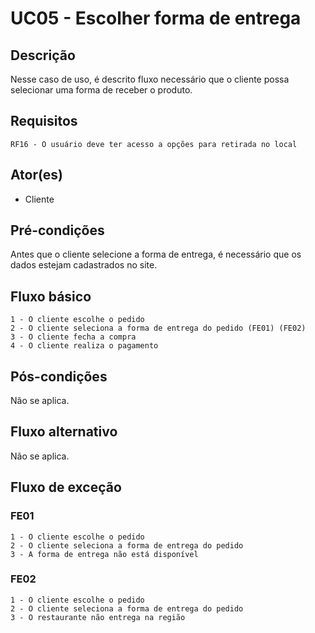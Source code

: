 # UC05 - Escolher forma de entrega

## Descrição
Nesse caso de uso, é descrito fluxo necessário que o cliente possa selecionar uma forma de receber o produto.

## Requisitos

    RF16 - O usuário deve ter acesso a opções para retirada no local



## Ator(es)
 - Cliente


## Pré-condições
Antes que o cliente selecione a forma de entrega, é necessário que os dados estejam cadastrados no site.

## Fluxo básico
    1 - O cliente escolhe o pedido
    2 - O cliente seleciona a forma de entrega do pedido (FE01) (FE02)
    3 - O cliente fecha a compra
    4 - O cliente realiza o pagamento


## Pós-condições
Não se aplica.

## Fluxo alternativo
Não se aplica.

## Fluxo de exceção
### FE01 
    1 - O cliente escolhe o pedido
    2 - O cliente seleciona a forma de entrega do pedido
    3 - A forma de entrega não está disponível

### FE02
    1 - O cliente escolhe o pedido
    2 - O cliente seleciona a forma de entrega do pedido
    3 - O restaurante não entrega na região




 